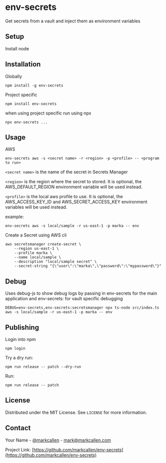 # env-secrets

Get secrets from a vault and inject them as environment variables

## Setup

Install node

## Installation

Globally

```
npm install -g env-secrets
```

Project specific

```
npm install env-secrets
```

when using project specific run using npx

```
npx env-secrets ...
```

## Usage

AWS

```
env-secrets aws -s <secret name> -r <region> -p <profile> -- <program to run>
```

`<secret name>` is the name of the secret in Secrets Manager

`<region>` is the region where the secret to stored. It is optional, the AWS_DEFAULT_REGION environment variable will be used instead.

`<profile>` is the local aws profile to use. It is optional, the AWS_ACCESS_KEY_ID and AWS_SECRET_ACCESS_KEY environment variables will be used instead.

example:

```
env-secrets aws -s local/sample -r us-east-1 -p marka -- env
```

Create a Secret using AWS cli

```
aws secretsmanager create-secret \
    --region us-east-1 \
    --profile marka \
    --name local/sample \
    --description "local/sample secret" \
    --secret-string "{\"user\":\"marka\",\"password\":\"mypassword\"}"
```

## Debug

Uses debug-js to show debug logs by passing in env-secrets for the main application
and env-secrets:<vault> for vault specific debugging

```
DEBUG=env-secrets,env-secrets:secretsmanager npx ts-node src/index.ts aws -s local/sample -r us-east-1 -p marka -- env
```

## Publishing

Login into npm

```
npm login
```

Try a dry run:

```
npm run release -- patch --dry-run
```

Run:

```
npm run release -- patch
```

## License

Distributed under the MIT License. See `LICENSE` for more information.

## Contact

Your Name - [@markcallen](https://mastodon.social/@markcallen) - mark@markcallen.com

Project Link: [https://github.com/markcallen/env-secrets](https://github.com/markcallen/env-secrets)
